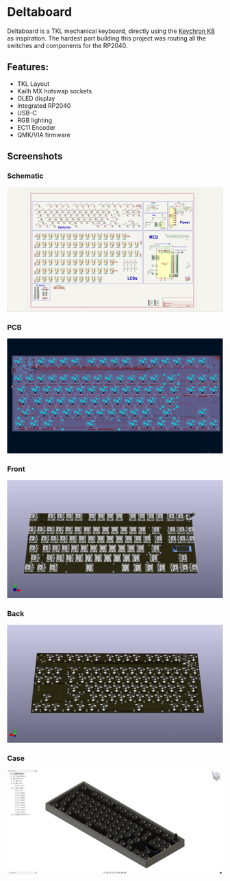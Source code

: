 # Deltaboard

Deltaboard is a TKL mechanical keyboard, directly using the [Keychron K8](https://www.keychron.com/products/keychron-k8-tenkeyless-wireless-mechanical-keyboard) as inspiration.
The hardest part building this project was routing all the switches and components for the RP2040.

## Features:
- TKL Layout
- Kailh MX hotswap sockets
- OLED display
- Integrated RP2040
- USB-C
- RGB lighting
- EC11 Encoder
- QMK/VIA firmware

## Screenshots

### Schematic
![Schematic](https://raw.githubusercontent.com/Badbird5907/deltaboard/refs/heads/master/images/schematics.png)

### PCB
![PCB](https://raw.githubusercontent.com/Badbird5907/deltaboard/refs/heads/master/images/pcb.png)

### Front
![Front](https://raw.githubusercontent.com/Badbird5907/deltaboard/refs/heads/master/images/front.png)

### Back
![Back](https://raw.githubusercontent.com/Badbird5907/deltaboard/refs/heads/master/images/back.png)

### Case
![Case](https://raw.githubusercontent.com/Badbird5907/deltaboard/refs/heads/master/images/case.png)
